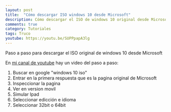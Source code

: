```yaml
---
layout: post
title:  "Cómo descargar ISO windows 10 desde Microsoft"
description: Cómo descargar el ISO de windows 10 original desde Microsoft
comments: true
category: Tutoriales
tags: Truco
youtube: https://youtu.be/SUPPpapA3lg
---
```

Paso a paso para descargar el ISO original de windows 10 desde Microsoft

En <a target="_blank" href="{{ page.youtube }}">mi canal de youtube</a> hay un video del paso a paso:

1. Buscar en google "windows 10 iso"
2. Entrar en la primera respuesta que es la pagina original de Microsoft
3. Inspeccionar la pagina
4. Ver en version movil
5. Simular Ipad
6. Seleccionar edicción e idioma
7. Seleccionar 32bit o 64bit
